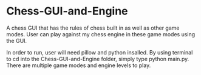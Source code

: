 # Chess-GUI-and-Engine
A chess GUI that has the rules of chess built in as well as other game modes. User can play against my chess engine in these game modes using the GUI.

In order to run, user will need pillow and python insalled. By using terminal to cd into the Chess-GUI-and-Engine folder, simply type python main.py. There are multiple game modes and engine levels to play.
